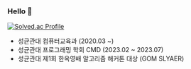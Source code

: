 ### Hello  👋

<!--
**HelloSJ00/HelloSJ00** is a ✨ _special_ ✨ repository because its `README.md` (this file) appears on your GitHub profile.

Here are some ideas to get you started:

- 🔭 I’m currently working on ...
- 🌱 I’m currently learning ...
- 👯 I’m looking to collaborate on ...
- 🤔 I’m looking for help with ...
- 💬 Ask me about ...
- 📫 How to reach me: ...
- 😄 Pronouns: ...
- ⚡ Fun fact: ...
-->

[![Solved.ac Profile](http://mazassumnida.wtf/api/generate_badge?boj=skku03062)](https://solved.ac/skku03062)

- 성균관대 컴퓨터교육과 (2020.03 ~)
- 성균관대 프로그래밍 학회 CMD (2023.02 ~ 2023.07)
- 성균관대 제1회 한옥영배 알고리즘 해커톤 대상 (GOM SLYAER) 
